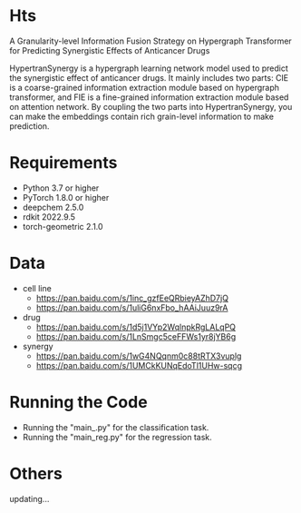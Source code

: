# Hts
A Granularity-level Information Fusion Strategy on Hypergraph Transformer for Predicting Synergistic Effects of Anticancer Drugs

HypertranSynergy is a hypergraph learning network model used to predict the synergistic effect of anticancer drugs. 
It mainly includes two parts: CIE is a coarse-grained information extraction module based on hypergraph transformer, 
and FIE is a fine-grained information extraction module based on attention network. By coupling the two parts into HypertranSynergy, 
you can make the embeddings contain rich grain-level information to make prediction.

# Requirements 
 * Python 3.7 or higher 
 * PyTorch 1.8.0 or higher 
 * deepchem 2.5.0
 * rdkit 2022.9.5
 * torch-geometric 2.1.0

# Data 
 * cell line
   * https://pan.baidu.com/s/1inc_gzfEeQRbieyAZhD7jQ
   * https://pan.baidu.com/s/1uliG6nxFbo_hAAiJuuz9rA 
 * drug
   * https://pan.baidu.com/s/1d5j1VYp2WqlnpkRgLALqPQ
   * https://pan.baidu.com/s/1LnSmgc5ceFFWs1yr8jYB6g 
 * synergy
   * https://pan.baidu.com/s/1wG4NQqnm0c88tRTX3vuplg
   * https://pan.baidu.com/s/1UMCkKUNqEdoTl1UHw-sqcg 

# Running the Code 
   * Running the "main_.py" for the classification task.
   * Running the "main_reg.py" for  the regression task.
  
# Others
  updating...

